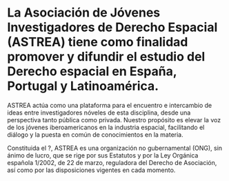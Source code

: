 # La Asociación de Jóvenes Investigadores de Derecho Espacial (ASTREA) tiene como finalidad promover y difundir el estudio del Derecho espacial en España, Portugal y Latinoamérica. 

ASTREA actúa como una plataforma para el encuentro e intercambio de ideas entre investigadores nóveles de esta disciplina, desde una perspectiva tanto pública como privada. Nuestro propósito es elevar la voz de los jóvenes iberoamericanos en la industria espacial, facilitando el diálogo y la puesta en común de conocimientos en la materia.

Constituida el ?, ASTREA es una organización no gubernamental (ONG), sin ánimo de lucro, que se rige por sus Estatutos y por la Ley Orgánica española 1/2002, de 22 de marzo, reguladora del Derecho de Asociación, así como por las disposiciones vigentes en cada momento. 
